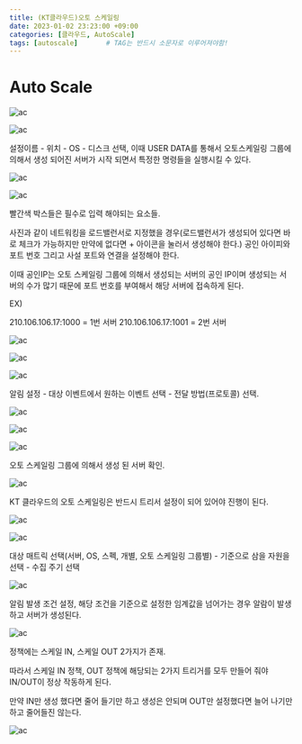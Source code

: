 ```yaml
---
title: (KT클라우드)오토 스케일링
date: 2023-01-02 23:23:00 +09:00
categories: [클라우드, AutoScale]
tags: [autoscale]		# TAG는 반드시 소문자로 이루어져야함!
---
```


# Auto Scale

![ac](./assets/img/KTcoud/AutoScale/AC01.png)

![ac](./assets/img/KTcoud/AutoScale/AC02.png)


 설정이름 - 위치 - OS - 디스크 선택, 이때 USER DATA를 통해서 오토스케일링 그룹에 의해서 생성 되어진 서버가 시작 되면서 특정한 명령들을 실행시킬 수 있다.


![ac](./assets/img/KTcoud/AutoScale/AC03.png)

![ac](./assets/img/KTcoud/AutoScale/AC04.png)

 빨간색 박스들은 필수로 입력 해야되는 요소들.

 사진과 같이 네트워킹을 로드밸런서로 지정했을 경우(로드밸런서가 생성되어 있다면 바로 체크가 가능하지만 만약에 없다면 + 아이콘을 눌러서 생성해야 한다.) 공인 아이피와 포트 번호 그리고 사설 포트와 연결을 설정해야 한다.

 이때 공인IP는 오토 스케일링 그룹에 의해서 생성되는 서버의 공인 IP이며 생성되는 서버의 수가 많기 때문에 포트 번호를 부여해서 해당 서버에 접속하게 된다.

 EX)

 210.106.106.17:1000 = 1번 서버
 210.106.106.17:1001 = 2번 서버


![ac](./assets/img/KTcoud/AutoScale/AC05.png)

![ac](./assets/img/KTcoud/AutoScale/AC06.png)

![ac](./assets/img/KTcoud/AutoScale/AC07.png)


 알림 설정 - 대상 이벤트에서 원하는 이벤트 선택 - 전달 방법(프로토콜) 선택.


![ac](./assets/img/KTcoud/AutoScale/AC08.png)

![ac](./assets/img/KTcoud/AutoScale/AC09.png)

![ac](./assets/img/KTcoud/AutoScale/AC11.png)


 오토 스케일링 그룹에 의해서 생성 된 서버 확인.

![ac](./assets/img/KTcoud/AutoScale/AC12.png)


 KT 클라우드의 오토 스케일링은 반드시 트리서 설정이 되어 있어야 진행이 된다.


![ac](./assets/img/KTcoud/AutoScale/AC13.png)

![ac](./assets/img/KTcoud/AutoScale/AC14.png)

 대상 매트릭 선택(서버, OS, 스펙, 개별, 오토 스케일링 그룹별) - 기준으로 삼을 자원을 선택 - 수집 주기 선택

![ac](./assets/img/KTcoud/AutoScale/AC15.png)


 알림 발생 조건 설정, 해당 조건을 기준으로 설정한 임계값을 넘어가는 경우 알람이 발생하고 서버가 생성된다.


![ac](./assets/img/KTcoud/AutoScale/AC16.png)


 정책에는 스케일 IN, 스케일 OUT 2가지가 존재.

 따라서 스케일 IN 정책, OUT 정책에 해당되는 2가지 트리거를 모두 만들어 줘야 IN/OUT이 정상 작동하게 된다.

 만약 IN만 생성 했다면 줄어 들기만 하고 생성은 안되며 OUT만 설정했다면 늘어 나기만 하고 줄어들진 않는다.


![ac](./assets/img/KTcoud/AutoScale/AC17.png)


